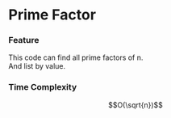 # Prime Factor
### Feature
This code can find all prime factors of n.	
And list by value.
### Time Complexity
$$O(\sqrt{n})$$